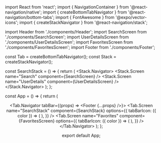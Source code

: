 import React from 'react';
import { NavigationContainer } from '@react-navigation/native';
import { createBottomTabNavigator } from '@react-navigation/bottom-tabs';
import { FontAwesome } from '@expo/vector-icons';
import { createStackNavigator } from '@react-navigation/stack';

import Header from './components/Header';
import SearchScreen from './components/SearchScreen';
import UserDetailsScreen from './components/UserDetailsScreen';
import FavoritesScreen from './components/FavoritesScreen';
import Footer from './components/Footer';

const Tab = createBottomTabNavigator();
const Stack = createStackNavigator();

const SearchStack = () => {
  return (
    <Stack.Navigator>
      <Stack.Screen name="Search" component={SearchScreen} />
      <Stack.Screen name="UserDetails" component={UserDetailsScreen} />
    </Stack.Navigator>
  );
};

const App = () => {
  return (
    <NavigationContainer>
      <Header />
      <Tab.Navigator tabBar={(props) => <Footer {...props} />}>
        <Tab.Screen
          name="SearchStack"
          component={SearchStack}
          options={{
            tabBarIcon: ({ color }) => (
              <FontAwesome name="search" size={24} color={color} />
            ),
          }}
        />
        <Tab.Screen
          name="Favorites"
          component={FavoritesScreen}
          options={{
            tabBarIcon: ({ color }) => (
              <FontAwesome name="heart" size={24} color={color} />
            ),
          }}
        />
      </Tab.Navigator>
    </NavigationContainer>
  );
};

export default App;
